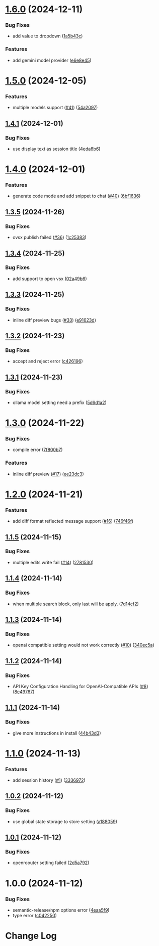 # [1.6.0](https://github.com/lee88688/aider-composer/compare/v1.5.0...v1.6.0) (2024-12-11)


### Bug Fixes

* add value to dropdown ([1a5b43c](https://github.com/lee88688/aider-composer/commit/1a5b43c48ddba2b93e1fe8bca8390c0dbb3f2558))


### Features

* add gemini model provider ([e6e8e45](https://github.com/lee88688/aider-composer/commit/e6e8e4561e492f0296e4a3d6dc82b8a0391afbe4))

# [1.5.0](https://github.com/lee88688/aider-composer/compare/v1.4.1...v1.5.0) (2024-12-05)


### Features

* multiple models support ([#41](https://github.com/lee88688/aider-composer/issues/41)) ([54a2097](https://github.com/lee88688/aider-composer/commit/54a2097cf2bb9b210c37fa950b0aacce403637e3))

## [1.4.1](https://github.com/lee88688/aider-composer/compare/v1.4.0...v1.4.1) (2024-12-01)


### Bug Fixes

* use display text as session title ([4eda6b6](https://github.com/lee88688/aider-composer/commit/4eda6b6a22b91e247d474f2bb999128cfd44d1c1))

# [1.4.0](https://github.com/lee88688/aider-composer/compare/v1.3.5...v1.4.0) (2024-12-01)


### Features

* generate code mode and add snippet to chat ([#40](https://github.com/lee88688/aider-composer/issues/40)) ([6bf1636](https://github.com/lee88688/aider-composer/commit/6bf16367511f3745d0b80926c0a549055b979ff7))

## [1.3.5](https://github.com/lee88688/aider-composer/compare/v1.3.4...v1.3.5) (2024-11-26)


### Bug Fixes

* ovsx publish failed ([#36](https://github.com/lee88688/aider-composer/issues/36)) ([1c25383](https://github.com/lee88688/aider-composer/commit/1c25383d5ea67e2ddca376cc29da7745e2bc7a67))

## [1.3.4](https://github.com/lee88688/aider-composer/compare/v1.3.3...v1.3.4) (2024-11-25)


### Bug Fixes

* add support to open vsx ([02a49b6](https://github.com/lee88688/aider-composer/commit/02a49b6c156dfa7c0b3a6b863232caacca3be01a))

## [1.3.3](https://github.com/lee88688/aider-composer/compare/v1.3.2...v1.3.3) (2024-11-25)


### Bug Fixes

* inline diff preview bugs ([#33](https://github.com/lee88688/aider-composer/issues/33)) ([e91623d](https://github.com/lee88688/aider-composer/commit/e91623dfa396cd48c48254805248c7d40e865160))

## [1.3.2](https://github.com/lee88688/aider-composer/compare/v1.3.1...v1.3.2) (2024-11-23)


### Bug Fixes

* accept and reject error ([c426196](https://github.com/lee88688/aider-composer/commit/c42619685c45223ddd3081a9160f94c168483085))

## [1.3.1](https://github.com/lee88688/aider-composer/compare/v1.3.0...v1.3.1) (2024-11-23)


### Bug Fixes

* ollama model setting need a prefix ([5d6d1a2](https://github.com/lee88688/aider-composer/commit/5d6d1a2182c752a5f826ab6e2d4eec837a1741c6))

# [1.3.0](https://github.com/lee88688/aider-composer/compare/v1.2.0...v1.3.0) (2024-11-22)


### Bug Fixes

* compile error ([7f800b7](https://github.com/lee88688/aider-composer/commit/7f800b7be040f2fc7e1d5928561e51ab7bf58875))


### Features

* inline diff preview ([#17](https://github.com/lee88688/aider-composer/issues/17)) ([ee23dc3](https://github.com/lee88688/aider-composer/commit/ee23dc3edacd15bbda7dd3a63d2bfab831f28f1d))

# [1.2.0](https://github.com/lee88688/aider-composer/compare/v1.1.5...v1.2.0) (2024-11-21)


### Features

* add diff format reflected message support ([#16](https://github.com/lee88688/aider-composer/issues/16)) ([746f46f](https://github.com/lee88688/aider-composer/commit/746f46f4a928431490f089b270379e587fc3bce2))

## [1.1.5](https://github.com/lee88688/aider-composer/compare/v1.1.4...v1.1.5) (2024-11-15)


### Bug Fixes

* multiple edits write fail ([#14](https://github.com/lee88688/aider-composer/issues/14)) ([2781530](https://github.com/lee88688/aider-composer/commit/27815301856adeb8454388e1eeee46eab37ce9d8))

## [1.1.4](https://github.com/lee88688/aider-composer/compare/v1.1.3...v1.1.4) (2024-11-14)


### Bug Fixes

* when multiple search block, only last will be apply. ([7d14cf2](https://github.com/lee88688/aider-composer/commit/7d14cf2600e0095866f3201928edcb3174656408))

## [1.1.3](https://github.com/lee88688/aider-composer/compare/v1.1.2...v1.1.3) (2024-11-14)


### Bug Fixes

* openai compatible setting would not work correctly ([#10](https://github.com/lee88688/aider-composer/issues/10)) ([340ec5a](https://github.com/lee88688/aider-composer/commit/340ec5a3e34ea32ba95290efb6df982d002d5504))

## [1.1.2](https://github.com/lee88688/aider-composer/compare/v1.1.1...v1.1.2) (2024-11-14)


### Bug Fixes

* API Key Configuration Handling for OpenAI-Compatible APIs ([#8](https://github.com/lee88688/aider-composer/issues/8)) ([8e49767](https://github.com/lee88688/aider-composer/commit/8e49767aa7a3665fa03cf418a9833a048a490ebc))

## [1.1.1](https://github.com/lee88688/aider-composer/compare/v1.1.0...v1.1.1) (2024-11-14)


### Bug Fixes

* give more instructions in install ([44b43d3](https://github.com/lee88688/aider-composer/commit/44b43d3ae4ae2e08fd6e20d4cc7d94ba09ec607f))

# [1.1.0](https://github.com/lee88688/aider-composer/compare/v1.0.2...v1.1.0) (2024-11-13)


### Features

* add session history ([#1](https://github.com/lee88688/aider-composer/issues/1)) ([3336972](https://github.com/lee88688/aider-composer/commit/333697289a7b3037ed71137b73577a49b4149c55))

## [1.0.2](https://github.com/lee88688/aider-composer/compare/v1.0.1...v1.0.2) (2024-11-12)


### Bug Fixes

* use global state storage to store setting ([a188059](https://github.com/lee88688/aider-composer/commit/a1880597e25dcf776014e22cd80207cb45793e90))

## [1.0.1](https://github.com/lee88688/aider-composer/compare/v1.0.0...v1.0.1) (2024-11-12)


### Bug Fixes

* openroouter setting failed ([2d5a792](https://github.com/lee88688/aider-composer/commit/2d5a7920518cf1a580e6abca043d7fa12040b048))

# 1.0.0 (2024-11-12)


### Bug Fixes

* semantic-release/npm options error ([4eaa5f9](https://github.com/lee88688/aider-composer/commit/4eaa5f92e98383adc3c026caae0c7291628b6c3d))
* type error ([c042250](https://github.com/lee88688/aider-composer/commit/c042250792f0f30f4001e95c1cbdd98b576623b5))

# Change Log
